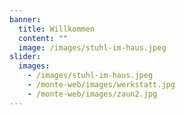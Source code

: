 ```yaml
---
banner:
  title: Willkommen
  content: ""
  image: /images/stuhl-im-haus.jpeg
slider:
  images:
    - /images/stuhl-im-haus.jpeg
    - /monte-web/images/werkstatt.jpg
    - /monte-web/images/zaun2.jpg
---
```

